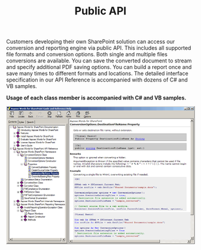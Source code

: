 ﻿---
title: Public API
second_title: Aspose.Words for SharePoint
articleTitle: Public API
linktitle: Public API
description: "Public API feature of the Aspose.Words for SharePoint."
type: docs
weight: 50
url: /sharepoint/public-api/
---

Customers developing their own SharePoint solution can access our conversion and reporting engine via public API. This includes all supported file formats and conversion options. Both single and multiple files conversions are available. You can save the converted document to stream and specify additional PDF saving options. You can build a report once and save many times to different formats and locations. The detailed interface specification in our API Reference is accompanied with dozens of C# and VB samples.

**Usage of each class member is accompanied with C# and VB samples.** 

![todo:image_alt_text](public-api-1.png)
